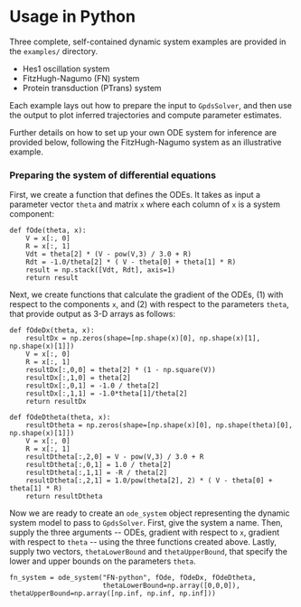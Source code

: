 # Usage in Python

Three complete, self-contained dynamic system examples are provided in the `examples/` directory.

  * Hes1 oscillation system
  * FitzHugh-Nagumo (FN) system
  * Protein transduction (PTrans) system

Each example lays out how to prepare the input to `GpdsSolver`, and then use the output to plot inferred trajectories and compute parameter estimates.

Further details on how to set up your own ODE system for inference are provided below, following the FitzHugh-Nagumo system  as an illustrative example.

### Preparing the system of differential equations

First, we create a function that defines the ODEs.  It takes as input a parameter vector `theta` and matrix `x` where each column of `x` is a system component: 

```
def fOde(theta, x):
    V = x[:, 0]
    R = x[:, 1]
    Vdt = theta[2] * (V - pow(V,3) / 3.0 + R)
    Rdt = -1.0/theta[2] * ( V - theta[0] + theta[1] * R)
    result = np.stack([Vdt, Rdt], axis=1)
    return result
```

Next, we create functions that calculate the gradient of the ODEs, (1) with respect to the components `x`, and (2) with respect to the parameters `theta`, that provide output as 3-D arrays as follows:

```
def fOdeDx(theta, x):
    resultDx = np.zeros(shape=[np.shape(x)[0], np.shape(x)[1], np.shape(x)[1]])
    V = x[:, 0]
    R = x[:, 1]
    resultDx[:,0,0] = theta[2] * (1 - np.square(V))
    resultDx[:,1,0] = theta[2]
    resultDx[:,0,1] = -1.0 / theta[2]
    resultDx[:,1,1] = -1.0*theta[1]/theta[2]
    return resultDx

def fOdeDtheta(theta, x):
    resultDtheta = np.zeros(shape=[np.shape(x)[0], np.shape(theta)[0], np.shape(x)[1]])
    V = x[:, 0]
    R = x[:, 1]
    resultDtheta[:,2,0] = V - pow(V,3) / 3.0 + R
    resultDtheta[:,0,1] = 1.0 / theta[2]
    resultDtheta[:,1,1] = -R / theta[2]
    resultDtheta[:,2,1] = 1.0/pow(theta[2], 2) * ( V - theta[0] + theta[1] * R)
    return resultDtheta
```
Now we are ready to create an `ode_system` object representing the dynamic system model to pass to `GpdsSolver`.  First, give the system a name.  Then, supply the three arguments -- ODEs, gradient with respect to `x`, gradient with respect to `theta` -- using the three functions created above.  Lastly, supply two vectors, `thetaLowerBound` and `thetaUpperBound`, that specify the lower and upper bounds on the parameters `theta`.

```
fn_system = ode_system("FN-python", fOde, fOdeDx, fOdeDtheta,
                       thetaLowerBound=np.array([0,0,0]), thetaUpperBound=np.array([np.inf, np.inf, np.inf]))

```








